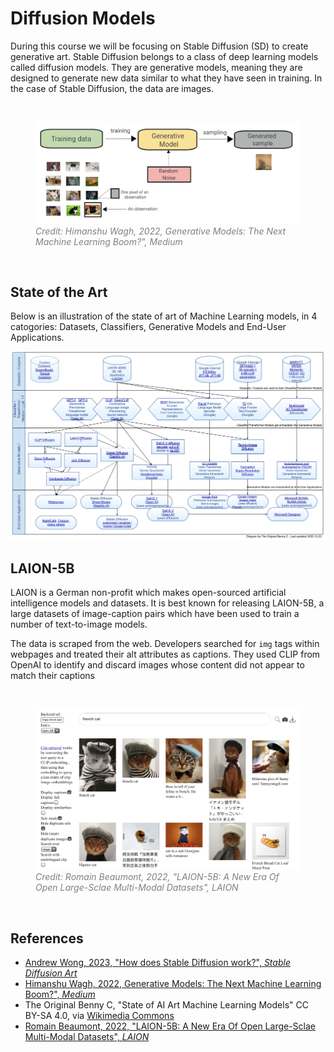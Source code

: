 # Diffusion Models

During this course we will be focusing on Stable Diffusion (SD) to create generative art. Stable Diffusion belongs to a class of deep learning models called diffusion models. They are generative models, meaning they are designed to generate new data similar to what they have seen in training. In the case of Stable Diffusion, the data are images.

<br>
<figure>
  <img src="../../assets/lecture/Himanshu_Wagh-generative_models.webp">
  <figcaption style="color:grey; font-style: italic;">Credit: Himanshu Wagh, 2022, Generative Models: The Next Machine Learning Boom?", Medium</figcaption>
</figure>
<br>

## State of the Art

Below is an illustration of the state of art of Machine Learning models, in 4 catogories: Datasets, Classifiers, Generative Models and End-User Applications.

<img src="../../assets/lecture/The_Original_Benny C_State_of_AI_Art_Machine_Learning_Models.svg" width="900px">

## LAION-5B

LAION is a German non-profit which makes open-sourced artificial intelligence models and datasets. It is best known for releasing LAION-5B, a large datasets of image-caption pairs which have been used to train a number of text-to-image models.

The data is scraped from the web. Developers searched for `img` tags within webpages and treated their alt attributes as captions. They used CLIP from OpenAI to identify and discard images whose content did not appear to match their captions

<br>
<figure>
  <img src="../../assets/lecture/laion.jpeg">
  <figcaption style="color:grey; font-style: italic;">Credit: Romain Beaumont, 2022, "LAION-5B: A New Era Of Open Large-Sclae Multi-Modal Datasets", LAION</figcaption>
</figure>
<br>

## References

- [Andrew Wong, 2023, "How does Stable Diffusion work?", _Stable Diffusion Art_](https://stable-diffusion-art.com/how-stable-diffusion-work/)
- [Himanshu Wagh, 2022, Generative Models: The Next Machine Learning Boom?", _Medium_](https://medium.com/codex/generative-models-the-next-machine-learning-boom-865b80c54fb1)
- The Original Benny C, "State of AI Art Machine Learning Models" CC BY-SA 4.0, via [Wikimedia Commons](https://creativecommons.org/licenses/by-sa/4.0)
- [Romain Beaumont, 2022, "LAION-5B: A New Era Of Open Large-Sclae Multi-Modal Datasets", _LAION_](https://laion.ai/blog/laion-5b/)
